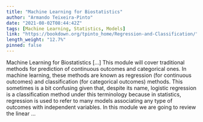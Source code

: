 ```yaml
---
title: "Machine Learning for Biostatistics"
author: "Armando Teixeira-Pinto"
date: "2021-08-02T08:44:42Z"
tags: [Machine Learning, Statistics, Models]
link: "https://bookdown.org/tpinto_home/Regression-and-Classification/"
length_weight: "12.7%"
pinned: false
---
```


Machine Learning for Biostatistics [...] This module will cover traditional methods for prediction of continuous outcomes
and categorical ones. In machine learning, these methods are known as
regression (for continuous outcomes) and classification (for categorical
outcomes) methods. This sometimes is a bit confusing given that,
despite its name, logistic regression is a classification method under
this terminology because in statistics, regression is used to refer to many models
associating any type of outcomes with independent variables. In this module we are going to review the linear ...
